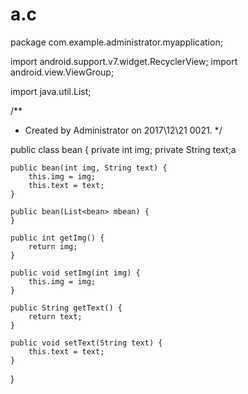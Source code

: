 # a.c 
package com.example.administrator.myapplication;

import android.support.v7.widget.RecyclerView;
import android.view.ViewGroup;

import java.util.List;

/**
 * Created by Administrator on 2017\12\21 0021.
 */

public class bean {
    private  int img;
    private String text;a

    public bean(int img, String text) {
        this.img = img;
        this.text = text;
    }

    public bean(List<bean> mbean) {
    }

    public int getImg() {
        return img;
    }

    public void setImg(int img) {
        this.img = img;
    }

    public String getText() {
        return text;
    }

    public void setText(String text) {
        this.text = text;
    }



}

